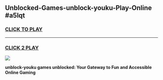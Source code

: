 
## Unblocked-Games-unblock-youku-Play-Online #a5lqt
<h3>
<a href="https://news.freeplayer.one?title=unblock-youku&ref=3">CLICK TO PLAY</a></h3>
<hr>

<h3>
<a href="https://news.freeplayer.one?title=unblock-youku&ref=3">CLICK 2 PLAY</a>
  
</h3>

<a href="https://news.freeplayer.one?title=unblock-youku&ref=3"><img src="https://clearcache.store/games.png"></a>


**unblock-youku games unblocked: Your Gateway to Fun and Accessible Online Gaming**
